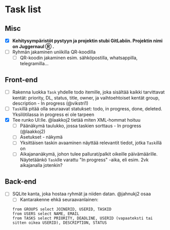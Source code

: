 Task list
======

## Misc
- [x] **Kehitysympäristöt pystyyn ja projektin stubi GitLabiin. Projektin nimi on Juggernaul Ⓡ .**
- [ ] Ryhmän jakaminen uniikilla QR-koodilla
    - [ ] QR-koodin jakaminen esim. sähköpostilla, whatsappilla, telegramilla...

## Front-end
- [ ] Rakenna luokka `Task` yhdelle todo itemille, joka sisältää kaikki tarvittavat kentät: priority, DL, status, title, owner, ja vaihtoehtoiset kentät group, description  - In progress (@vikstri1)
- [ ] `Task`illä pitää olla seuraavat statukset: todo, in progress, done, deleted. Yksilötilassa in progress ei ole tarpeen
- [x] Tee runko UI:lle. @laakkoj2 tietää miten XML-hommat hoituu
    - [ ] Päänäkymä taulukko, jossa taskien sorttaus  - In progress (@laakkoj2)
    - [ ] Asetukset - näkymä
    - [ ] Yksittäisen taskin avaaminen näyttää relevantit tiedot, jotka `Task`illä on
    - [ ] Aikajananäkymä, johon tulee pallurat/palkit oikeille päivämäärille. Näytetäänkö `Task`lle varattu "In progress" -aika, eli esim. 2vk aikajanalla jotenkin?

## Back-end
- [ ] SQLite kanta, joka hostaa ryhmät ja niiden datan. @jahnukj2 osaa
    - [ ] Kantarakenne ehkä seuraavanlainen:

    ```
    from GROUPS select JOINERID, USERID, TASKID
    from USERS select NAME, EMAIL
    from TASKS select PRIORITY, DEADLINE, USERID (vapaateksti tai sitten oikea USERID), DESCRIPTION, STATUS
    ```
